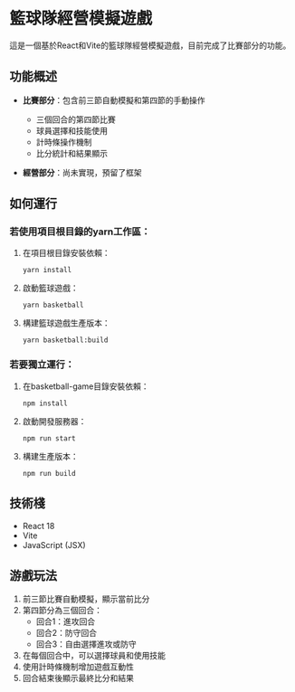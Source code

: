 # 籃球隊經營模擬遊戲

這是一個基於React和Vite的籃球隊經營模擬遊戲，目前完成了比賽部分的功能。

## 功能概述

- **比賽部分**：包含前三節自動模擬和第四節的手動操作
  - 三個回合的第四節比賽
  - 球員選擇和技能使用
  - 計時條操作機制
  - 比分統計和結果顯示

- **經營部分**：尚未實現，預留了框架

## 如何運行

### 若使用項目根目錄的yarn工作區：

1. 在項目根目錄安裝依賴：
   ```
   yarn install
   ```

2. 啟動籃球遊戲：
   ```
   yarn basketball
   ```

3. 構建籃球遊戲生產版本：
   ```
   yarn basketball:build
   ```

### 若要獨立運行：

1. 在basketball-game目錄安裝依賴：
   ```
   npm install
   ```

2. 啟動開發服務器：
   ```
   npm run start
   ```

3. 構建生產版本：
   ```
   npm run build
   ```

## 技術棧

- React 18
- Vite
- JavaScript (JSX)

## 游戲玩法

1. 前三節比賽自動模擬，顯示當前比分
2. 第四節分為三個回合：
   - 回合1：進攻回合
   - 回合2：防守回合
   - 回合3：自由選擇進攻或防守
3. 在每個回合中，可以選擇球員和使用技能
4. 使用計時條機制增加遊戲互動性
5. 回合結束後顯示最終比分和結果